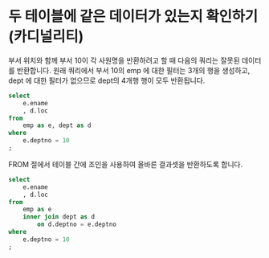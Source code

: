 # 두 테이블에 같은 데이터가 있는지 확인하기(카디널리티)

부서 위치와 함께 부서 10이 각 사원명을 반환하려고 할 때 다음의 쿼리는 잘못된 데이터를 반환합니다.
원래 쿼리에서 부서 10의 emp 에 대한 필터는 3개의 행을 생성하고, dept 에 대한 필터가 없으므로
dept의 4개행 행이 모두 반환됩니다.

```sql
select
    e.ename
    , d.loc
from
    emp as e, dept as d
where
    e.deptno = 10
;
```

FROM 절에서 테이블 간에 조인을 사용하여 올바른 결과셋을 반환하도록 합니다.

```sql
select
    e.ename
    , d.loc
from
    emp as e
    inner join dept as d
        on d.deptno = e.deptno
where
    e.deptno = 10
;
```
